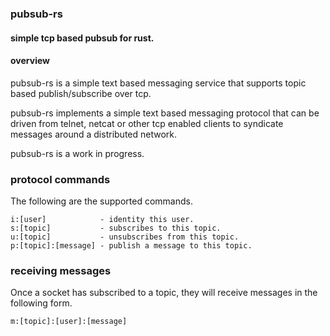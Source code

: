 ### pubsub-rs

#### simple tcp based pubsub for rust.

#### overview

pubsub-rs is a simple text based messaging service that 
supports topic based publish/subscribe over tcp.

pubsub-rs implements a simple text based messaging protocol that can be driven 
from telnet, netcat or other tcp enabled clients to syndicate messages 
around a distributed network.

pubsub-rs is a work in progress.

### protocol commands

The following are the supported commands.
```
i:[user]            - identity this user.
s:[topic]           - subscribes to this topic.
u:[topic]           - unsubscribes from this topic.
p:[topic]:[message] - publish a message to this topic.
```

### receiving messages

Once a socket has subscribed to a topic, they will receive messages
in the following form.
```
m:[topic]:[user]:[message]
```
